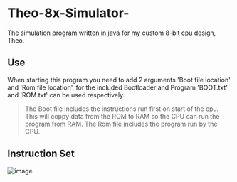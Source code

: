 # Theo-8x-Simulator-
The simulation program written in java for my custom 8-bit cpu design, Theo.

## Use
When starting this program you need to add 2 arguments 'Boot file location' and 'Rom file location', for the included Bootloader and Program 'BOOT.txt' and 'ROM.txt' can be used respectively.
> The Boot file includes the instructions run first on start of the cpu. This will coppy data from the ROM to RAM so the CPU can run the program from RAM.
> The Rom file includes the program run by the CPU.
    
## Instruction Set
![image](https://github.com/MathijssYDev/Theo-8x-Simulator-/assets/81950362/7fc71bc7-82d4-4345-8864-e6d2b18831e3)

